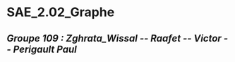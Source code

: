# SAE_2.02_Graphe

## *Groupe 109 : Zghrata_Wissal -- Raafet -- Victor -- Perigault Paul*                          
